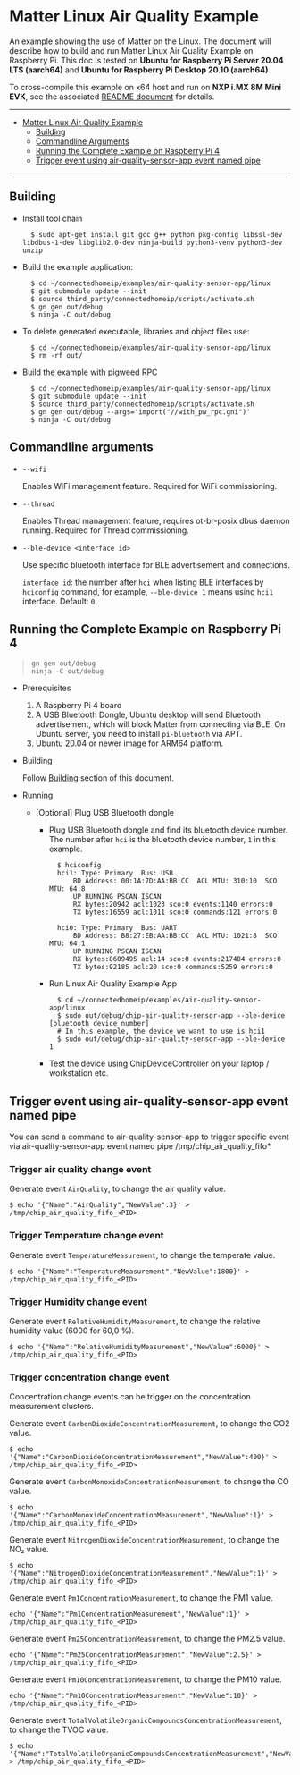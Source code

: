 # Matter Linux Air Quality Example

An example showing the use of Matter on the Linux. The document will describe
how to build and run Matter Linux Air Quality Example on Raspberry Pi. This doc
is tested on **Ubuntu for Raspberry Pi Server 20.04 LTS (aarch64)** and **Ubuntu
for Raspberry Pi Desktop 20.10 (aarch64)**

To cross-compile this example on x64 host and run on **NXP i.MX 8M Mini**
**EVK**, see the associated
[README document](../../../docs/guides/nxp/nxp_imx8m_linux_examples.md) for
details.

<hr>

-   [Matter Linux Air Quality Example](#matter-linux-air-quality-example)
    -   [Building](#building)
    -   [Commandline Arguments](#commandline-arguments)
    -   [Running the Complete Example on Raspberry Pi 4](#running-the-complete-example-on-raspberry-pi-4)
    -   [Trigger event using air-quality-sensor-app event named pipe](#trigger-event-using-air-quality-sensor-app-event-named-pipe)

<hr>

## Building

-   Install tool chain

          $ sudo apt-get install git gcc g++ python pkg-config libssl-dev libdbus-1-dev libglib2.0-dev ninja-build python3-venv python3-dev unzip

-   Build the example application:

          $ cd ~/connectedhomeip/examples/air-quality-sensor-app/linux
          $ git submodule update --init
          $ source third_party/connectedhomeip/scripts/activate.sh
          $ gn gen out/debug
          $ ninja -C out/debug

-   To delete generated executable, libraries and object files use:

          $ cd ~/connectedhomeip/examples/air-quality-sensor-app/linux
          $ rm -rf out/

-   Build the example with pigweed RPC

          $ cd ~/connectedhomeip/examples/air-quality-sensor-app/linux
          $ git submodule update --init
          $ source third_party/connectedhomeip/scripts/activate.sh
          $ gn gen out/debug --args='import("//with_pw_rpc.gni")'
          $ ninja -C out/debug

## Commandline arguments

-   `--wifi`

    Enables WiFi management feature. Required for WiFi commissioning.

-   `--thread`

    Enables Thread management feature, requires ot-br-posix dbus daemon running.
    Required for Thread commissioning.

-   `--ble-device <interface id>`

    Use specific bluetooth interface for BLE advertisement and connections.

    `interface id`: the number after `hci` when listing BLE interfaces by
    `hciconfig` command, for example, `--ble-device 1` means using `hci1`
    interface. Default: `0`.

## Running the Complete Example on Raspberry Pi 4

>     gn gen out/debug
>     ninja -C out/debug

-   Prerequisites

    1. A Raspberry Pi 4 board
    2. A USB Bluetooth Dongle, Ubuntu desktop will send Bluetooth advertisement,
       which will block Matter from connecting via BLE. On Ubuntu server, you
       need to install `pi-bluetooth` via APT.
    3. Ubuntu 20.04 or newer image for ARM64 platform.

-   Building

    Follow [Building](#building) section of this document.

-   Running

    -   [Optional] Plug USB Bluetooth dongle

        -   Plug USB Bluetooth dongle and find its bluetooth device number. The
            number after `hci` is the bluetooth device number, `1` in this
            example.

                  $ hciconfig
                  hci1:	Type: Primary  Bus: USB
                      BD Address: 00:1A:7D:AA:BB:CC  ACL MTU: 310:10  SCO MTU: 64:8
                      UP RUNNING PSCAN ISCAN
                      RX bytes:20942 acl:1023 sco:0 events:1140 errors:0
                      TX bytes:16559 acl:1011 sco:0 commands:121 errors:0

                  hci0:	Type: Primary  Bus: UART
                      BD Address: B8:27:EB:AA:BB:CC  ACL MTU: 1021:8  SCO MTU: 64:1
                      UP RUNNING PSCAN ISCAN
                      RX bytes:8609495 acl:14 sco:0 events:217484 errors:0
                      TX bytes:92185 acl:20 sco:0 commands:5259 errors:0

        -   Run Linux Air Quality Example App

                  $ cd ~/connectedhomeip/examples/air-quality-sensor-app/linux
                  $ sudo out/debug/chip-air-quality-sensor-app --ble-device [bluetooth device number]
                  # In this example, the device we want to use is hci1
                  $ sudo out/debug/chip-air-quality-sensor-app --ble-device 1

        -   Test the device using ChipDeviceController on your laptop /
            workstation etc.

## Trigger event using air-quality-sensor-app event named pipe

You can send a command to air-quality-sensor-app to trigger specific event via
air-quality-sensor-app event named pipe /tmp/chip_air_quality_fifo\*<PID>.

### Trigger air quality change event

Generate event `AirQuality`, to change the air quality value.

```
$ echo '{"Name":"AirQuality","NewValue":3}' > /tmp/chip_air_quality_fifo_<PID>
```

### Trigger Temperature change event

Generate event `TemperatureMeasurement`, to change the temperate value.

```
$ echo '{"Name":"TemperatureMeasurement","NewValue":1800}' > /tmp/chip_air_quality_fifo_<PID>
```

### Trigger Humidity change event

Generate event `RelativeHumidityMeasurement`, to change the relative humidity
value (6000 for 60,0 %).

```
$ echo '{"Name":"RelativeHumidityMeasurement","NewValue":6000}' > /tmp/chip_air_quality_fifo_<PID>
```

### Trigger concentration change event

Concentration change events can be trigger on the concentration measurement
clusters.

Generate event `CarbonDioxideConcentrationMeasurement`, to change the CO2 value.

```
$ echo '{"Name":"CarbonDioxideConcentrationMeasurement","NewValue":400}' > /tmp/chip_air_quality_fifo_<PID>
```

Generate event `CarbonMonoxideConcentrationMeasurement`, to change the CO value.

```
$ echo '{"Name":"CarbonMonoxideConcentrationMeasurement","NewValue":1}' > /tmp/chip_air_quality_fifo_<PID>
```

Generate event `NitrogenDioxideConcentrationMeasurement`, to change the NO₂
value.

```
$ echo '{"Name":"NitrogenDioxideConcentrationMeasurement","NewValue":1}' > /tmp/chip_air_quality_fifo_<PID>
```

Generate event `Pm1ConcentrationMeasurement`, to change the PM1 value.

```
echo '{"Name":"Pm1ConcentrationMeasurement","NewValue":1}' > /tmp/chip_air_quality_fifo_<PID>
```

Generate event `Pm25ConcentrationMeasurement`, to change the PM2.5 value.

```
echo '{"Name":"Pm25ConcentrationMeasurement","NewValue":2.5}' > /tmp/chip_air_quality_fifo_<PID>
```

Generate event `Pm10ConcentrationMeasurement`, to change the PM10 value.

```
echo '{"Name":"Pm10ConcentrationMeasurement","NewValue":10}' > /tmp/chip_air_quality_fifo_<PID>
```

Generate event `TotalVolatileOrganicCompoundsConcentrationMeasurement`, to
change the TVOC value.

```
$ echo '{"Name":"TotalVolatileOrganicCompoundsConcentrationMeasurement","NewValue":100}' > /tmp/chip_air_quality_fifo_<PID>
```
